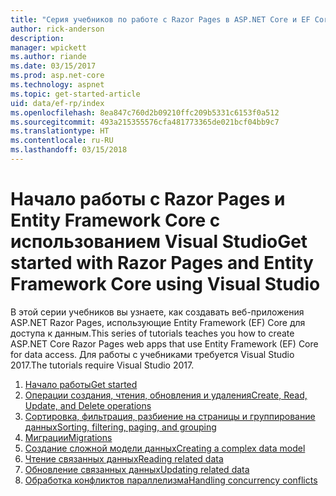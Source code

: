 ```yaml
---
title: "Серия учебников по работе с Razor Pages в ASP.NET Core и EF Core"
author: rick-anderson
description: 
manager: wpickett
ms.author: riande
ms.date: 03/15/2017
ms.prod: asp.net-core
ms.technology: aspnet
ms.topic: get-started-article
uid: data/ef-rp/index
ms.openlocfilehash: 8ea847c760d2b09210ffc209b5331c6153f0a512
ms.sourcegitcommit: 493a215355576cfa481773365de021bcf04bb9c7
ms.translationtype: HT
ms.contentlocale: ru-RU
ms.lasthandoff: 03/15/2018
---
```

# <a name="get-started-with-razor-pages-and-entity-framework-core-using-visual-studio"></a><span data-ttu-id="72937-102">Начало работы с Razor Pages и Entity Framework Core с использованием Visual Studio</span><span class="sxs-lookup"><span data-stu-id="72937-102">Get started with Razor Pages and Entity Framework Core using Visual Studio</span></span>

<span data-ttu-id="72937-103">В этой серии учебников вы узнаете, как создавать веб-приложения ASP.NET Razor Pages, использующие Entity Framework (EF) Core для доступа к данным.</span><span class="sxs-lookup"><span data-stu-id="72937-103">This series of tutorials teaches you how to create ASP.NET Core Razor Pages web apps that use Entity Framework (EF) Core for data access.</span></span> <span data-ttu-id="72937-104">Для работы с учебниками требуется Visual Studio 2017.</span><span class="sxs-lookup"><span data-stu-id="72937-104">The tutorials require Visual Studio 2017.</span></span>

1. [<span data-ttu-id="72937-105">Начало работы</span><span class="sxs-lookup"><span data-stu-id="72937-105">Get started</span></span>](xref:data/ef-rp/intro)
1. [<span data-ttu-id="72937-106">Операции создания, чтения, обновления и удаления</span><span class="sxs-lookup"><span data-stu-id="72937-106">Create, Read, Update, and Delete operations</span></span>](xref:data/ef-rp/crud)
1. [<span data-ttu-id="72937-107">Сортировка, фильтрация, разбиение на страницы и группирование данных</span><span class="sxs-lookup"><span data-stu-id="72937-107">Sorting, filtering, paging, and grouping</span></span>](xref:data/ef-rp/sort-filter-page)
1. [<span data-ttu-id="72937-108">Миграции</span><span class="sxs-lookup"><span data-stu-id="72937-108">Migrations</span></span>](xref:data/ef-rp/migrations)
1. [<span data-ttu-id="72937-109">Создание сложной модели данных</span><span class="sxs-lookup"><span data-stu-id="72937-109">Creating a complex data model</span></span>](xref:data/ef-rp/complex-data-model)
1. [<span data-ttu-id="72937-110">Чтение связанных данных</span><span class="sxs-lookup"><span data-stu-id="72937-110">Reading related data</span></span>](xref:data/ef-rp/read-related-data)
1. [<span data-ttu-id="72937-111">Обновление связанных данных</span><span class="sxs-lookup"><span data-stu-id="72937-111">Updating related data</span></span>](xref:data/ef-rp/update-related-data)
1. [<span data-ttu-id="72937-112">Обработка конфликтов параллелизма</span><span class="sxs-lookup"><span data-stu-id="72937-112">Handling concurrency conflicts</span></span>](xref:data/ef-rp/concurrency)
